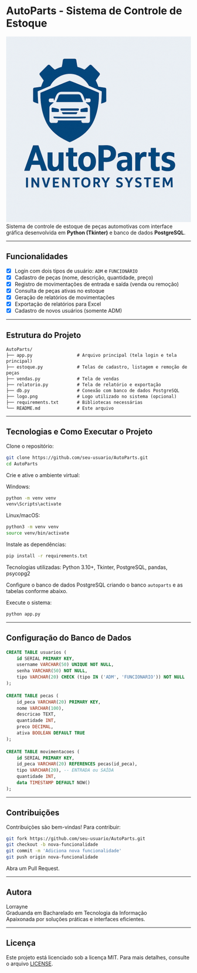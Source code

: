 # AutoParts - Sistema de Controle de Estoque

![AutoParts Logo](https://github.com/franciscalorraynes/AutoParts-2.0/blob/main/app/logo_autoparts.png?raw=true) 
Sistema de controle de estoque de peças automotivas com interface gráfica desenvolvida em **Python (Tkinter)** e banco de dados **PostgreSQL**.

---

## Funcionalidades

- [x] Login com dois tipos de usuário: `ADM` e `FUNCIONÁRIO`
- [x] Cadastro de peças (nome, descrição, quantidade, preço)
- [x] Registro de movimentações de entrada e saída (venda ou remoção)
- [x] Consulta de peças ativas no estoque
- [x] Geração de relatórios de movimentações
- [x] Exportação de relatórios para Excel
- [x] Cadastro de novos usuários (somente ADM)

---

## Estrutura do Projeto

```
AutoParts/
├── app.py                 # Arquivo principal (tela login e tela principal)
├── estoque.py             # Telas de cadastro, listagem e remoção de peças
├── vendas.py              # Tela de vendas
├── relatorio.py           # Tela de relatório e exportação
├── db.py                  # Conexão com banco de dados PostgreSQL
├── logo.png               # Logo utilizado no sistema (opcional)
├── requirements.txt       # Bibliotecas necessárias
└── README.md              # Este arquivo
```

---

## Tecnologias e Como Executar o Projeto

Clone o repositório:

```bash
git clone https://github.com/seu-usuario/AutoParts.git
cd AutoParts
```

Crie e ative o ambiente virtual:

Windows:

```bash
python -m venv venv
venv\Scripts\activate
```

Linux/macOS:

```bash
python3 -m venv venv
source venv/bin/activate
```

Instale as dependências:

```bash
pip install -r requirements.txt
```

Tecnologias utilizadas: Python 3.10+, Tkinter, PostgreSQL, pandas, psycopg2

Configure o banco de dados PostgreSQL criando o banco `autoparts` e as tabelas conforme abaixo.

Execute o sistema:

```bash
python app.py
```

---

## Configuração do Banco de Dados

```sql
CREATE TABLE usuarios (
    id SERIAL PRIMARY KEY,
    username VARCHAR(50) UNIQUE NOT NULL,
    senha VARCHAR(50) NOT NULL,
    tipo VARCHAR(20) CHECK (tipo IN ('ADM', 'FUNCIONARIO')) NOT NULL
);

CREATE TABLE pecas (
    id_peca VARCHAR(20) PRIMARY KEY,
    nome VARCHAR(100),
    descricao TEXT,
    quantidade INT,
    preco DECIMAL,
    ativa BOOLEAN DEFAULT TRUE
);

CREATE TABLE movimentacoes (
    id SERIAL PRIMARY KEY,
    id_peca VARCHAR(20) REFERENCES pecas(id_peca),
    tipo VARCHAR(20), -- ENTRADA ou SAÍDA
    quantidade INT,
    data TIMESTAMP DEFAULT NOW()
);
```

---


## Contribuições

Contribuições são bem-vindas! Para contribuir:

```bash
git fork https://github.com/seu-usuario/AutoParts.git
git checkout -b nova-funcionalidade
git commit -m 'Adiciona nova funcionalidade'
git push origin nova-funcionalidade
```

Abra um Pull Request.

---

## Autora

Lorrayne  
Graduanda em Bacharelado em Tecnologia da Informação  
Apaixonada por soluções práticas e interfaces eficientes.

---

## Licença
Este projeto está licenciado sob a licença MIT. Para mais detalhes, consulte o arquivo [LICENSE](https://github.com/franciscalorraynes/AutoParts-2.0/blob/main/LICENSE.txt).

